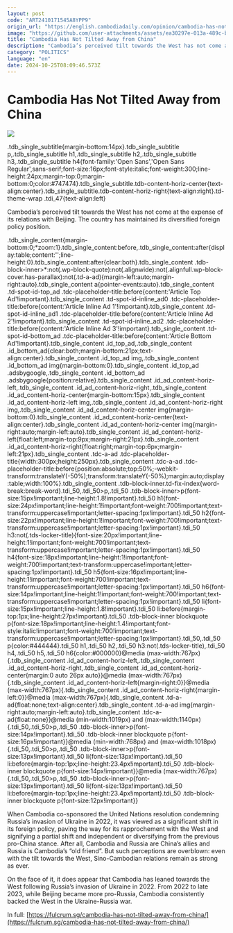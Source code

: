 ```yaml
---
layout: post
code: "ART2410171545A8YPP9"
origin_url: "https://english.cambodiadaily.com/opinion/cambodia-has-not-tilted-away-from-china-189415/"
image: "https://github.com/user-attachments/assets/ea30297e-013a-489c-bf04-fe98f0970752"
title: "Cambodia Has Not Tilted Away from China"
description: "Cambodia’s perceived tilt towards the West has not come at the expense of its relations with Beijing. The country has maintained its diversified foreign policy position."
category: "POLITICS"
language: "en"
date: 2024-10-25T08:09:46.573Z
---
```


# Cambodia Has Not Tilted Away from China

 ![](https://github.com/user-attachments/assets/b455bcfd-68c5-4394-8389-3bf35bb26c05)

.tdb\_single\_subtitle{margin-bottom:14px}.tdb\_single\_subtitle p,.tdb\_single\_subtitle h1,.tdb\_single\_subtitle h2,.tdb\_single\_subtitle h3,.tdb\_single\_subtitle h4{font-family:'Open Sans','Open Sans Regular',sans-serif;font-size:16px;font-style:italic;font-weight:300;line-height:24px;margin-top:0;margin-bottom:0;color:#747474}.tdb\_single\_subtitle.tdb-content-horiz-center{text-align:center}.tdb\_single\_subtitle.tdb-content-horiz-right{text-align:right}.td-theme-wrap .tdi\_47{text-align:left}

Cambodia’s perceived tilt towards the West has not come at the expense of its relations with Beijing. The country has maintained its diversified foreign policy position.

.tdb\_single\_content{margin-bottom:0;\*zoom:1}.tdb\_single\_content:before,.tdb\_single\_content:after{display:table;content:'';line-height:0}.tdb\_single\_content:after{clear:both}.tdb\_single\_content .tdb-block-inner>\*:not(.wp-block-quote):not(.alignwide):not(.alignfull.wp-block-cover.has-parallax):not(.td-a-ad){margin-left:auto;margin-right:auto}.tdb\_single\_content a{pointer-events:auto}.tdb\_single\_content .td-spot-id-top\_ad .tdc-placeholder-title:before{content:'Article Top Ad'!important}.tdb\_single\_content .td-spot-id-inline\_ad0 .tdc-placeholder-title:before{content:'Article Inline Ad 1'!important}.tdb\_single\_content .td-spot-id-inline\_ad1 .tdc-placeholder-title:before{content:'Article Inline Ad 2'!important}.tdb\_single\_content .td-spot-id-inline\_ad2 .tdc-placeholder-title:before{content:'Article Inline Ad 3'!important}.tdb\_single\_content .td-spot-id-bottom\_ad .tdc-placeholder-title:before{content:'Article Bottom Ad'!important}.tdb\_single\_content .id\_top\_ad,.tdb\_single\_content .id\_bottom\_ad{clear:both;margin-bottom:21px;text-align:center}.tdb\_single\_content .id\_top\_ad img,.tdb\_single\_content .id\_bottom\_ad img{margin-bottom:0}.tdb\_single\_content .id\_top\_ad .adsbygoogle,.tdb\_single\_content .id\_bottom\_ad .adsbygoogle{position:relative}.tdb\_single\_content .id\_ad\_content-horiz-left,.tdb\_single\_content .id\_ad\_content-horiz-right,.tdb\_single\_content .id\_ad\_content-horiz-center{margin-bottom:15px}.tdb\_single\_content .id\_ad\_content-horiz-left img,.tdb\_single\_content .id\_ad\_content-horiz-right img,.tdb\_single\_content .id\_ad\_content-horiz-center img{margin-bottom:0}.tdb\_single\_content .id\_ad\_content-horiz-center{text-align:center}.tdb\_single\_content .id\_ad\_content-horiz-center img{margin-right:auto;margin-left:auto}.tdb\_single\_content .id\_ad\_content-horiz-left{float:left;margin-top:9px;margin-right:21px}.tdb\_single\_content .id\_ad\_content-horiz-right{float:right;margin-top:6px;margin-left:21px}.tdb\_single\_content .tdc-a-ad .tdc-placeholder-title{width:300px;height:250px}.tdb\_single\_content .tdc-a-ad .tdc-placeholder-title:before{position:absolute;top:50%;-webkit-transform:translateY(-50%);transform:translateY(-50%);margin:auto;display:table;width:100%}.tdb\_single\_content .tdb-block-inner.td-fix-index{word-break:break-word}.tdi\_50,.tdi\_50>p,.tdi\_50 .tdb-block-inner>p{font-size:15px!important;line-height:1.8!important}.tdi\_50 h1{font-size:24px!important;line-height:1!important;font-weight:700!important;text-transform:uppercase!important;letter-spacing:1px!important}.tdi\_50 h2{font-size:22px!important;line-height:1!important;font-weight:700!important;text-transform:uppercase!important;letter-spacing:1px!important}.tdi\_50 h3:not(.tds-locker-title){font-size:20px!important;line-height:1!important;font-weight:700!important;text-transform:uppercase!important;letter-spacing:1px!important}.tdi\_50 h4{font-size:18px!important;line-height:1!important;font-weight:700!important;text-transform:uppercase!important;letter-spacing:1px!important}.tdi\_50 h5{font-size:16px!important;line-height:1!important;font-weight:700!important;text-transform:uppercase!important;letter-spacing:1px!important}.tdi\_50 h6{font-size:14px!important;line-height:1!important;font-weight:700!important;text-transform:uppercase!important;letter-spacing:1px!important}.tdi\_50 li{font-size:15px!important;line-height:1.8!important}.tdi\_50 li:before{margin-top:1px;line-height:27px!important}.tdi\_50 .tdb-block-inner blockquote p{font-size:18px!important;line-height:1.4!important;font-style:italic!important;font-weight:700!important;text-transform:uppercase!important;letter-spacing:1px!important}.tdi\_50,.tdi\_50 p{color:#444444}.tdi\_50 h1,.tdi\_50 h2,.tdi\_50 h3:not(.tds-locker-title),.tdi\_50 h4,.tdi\_50 h5,.tdi\_50 h6{color:#000000}@media (max-width:767px){.tdb\_single\_content .id\_ad\_content-horiz-left,.tdb\_single\_content .id\_ad\_content-horiz-right,.tdb\_single\_content .id\_ad\_content-horiz-center{margin:0 auto 26px auto}}@media (max-width:767px){.tdb\_single\_content .id\_ad\_content-horiz-left{margin-right:0}}@media (max-width:767px){.tdb\_single\_content .id\_ad\_content-horiz-right{margin-left:0}}@media (max-width:767px){.tdb\_single\_content .td-a-ad{float:none;text-align:center}.tdb\_single\_content .td-a-ad img{margin-right:auto;margin-left:auto}.tdb\_single\_content .tdc-a-ad{float:none}}@media (min-width:1019px) and (max-width:1140px){.tdi\_50,.tdi\_50>p,.tdi\_50 .tdb-block-inner>p{font-size:14px!important}.tdi\_50 .tdb-block-inner blockquote p{font-size:16px!important}}@media (min-width:768px) and (max-width:1018px){.tdi\_50,.tdi\_50>p,.tdi\_50 .tdb-block-inner>p{font-size:13px!important}.tdi\_50 li{font-size:13px!important}.tdi\_50 li:before{margin-top:1px;line-height:23.4px!important}.tdi\_50 .tdb-block-inner blockquote p{font-size:14px!important}}@media (max-width:767px){.tdi\_50,.tdi\_50>p,.tdi\_50 .tdb-block-inner>p{font-size:13px!important}.tdi\_50 li{font-size:13px!important}.tdi\_50 li:before{margin-top:1px;line-height:23.4px!important}.tdi\_50 .tdb-block-inner blockquote p{font-size:12px!important}}

When Cambodia co-sponsored the United Nations resolution condemning Russia’s invasion of Ukraine in 2022, it was viewed as a significant shift in its foreign policy, paving the way for its rapprochement with the West and signifying a partial shift and independent or diversifying from the previous pro-China stance. After all, Cambodia and Russia are China’s allies and Russia is Cambodia’s “old friend”. But such perceptions are overblown: even with the tilt towards the West, Sino-Cambodian relations remain as strong as ever.

On the face of it, it does appear that Cambodia has leaned towards the West following Russia’s invasion of Ukraine in 2022. From 2022 to late 2023, while Beijing became more pro-Russia, Cambodia consistently backed the West in the Ukraine-Russia war.

In full: [https://fulcrum.sg/cambodia-has-not-tilted-away-from-china/](https://fulcrum.sg/cambodia-has-not-tilted-away-from-china/)